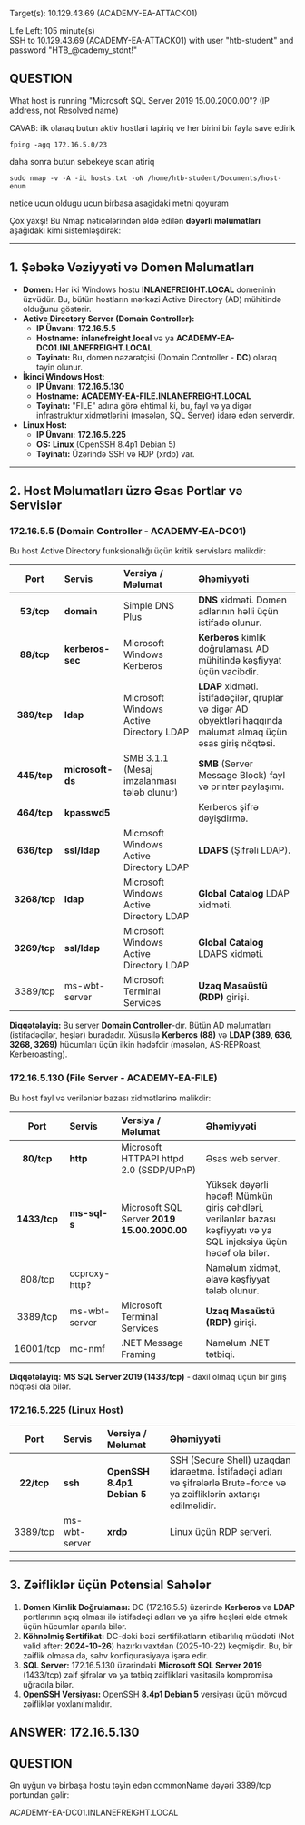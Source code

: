 Target(s): 10.129.43.69 (ACADEMY-EA-ATTACK01) 

Life Left: 105 minute(s)  
 SSH to 10.129.43.69 (ACADEMY-EA-ATTACK01) with user "htb-student" and password "HTB_@cademy_stdnt!"

## QUESTION
What host is running "Microsoft SQL Server 2019 15.00.2000.00"? (IP address, not Resolved name)

CAVAB:
ilk olaraq butun aktiv hostlari tapiriq ve her birini bir fayla save edirik

```shell
fping -agq 172.16.5.0/23
```

daha sonra butun sebekeye scan atiriq

```shell
sudo nmap -v -A -iL hosts.txt -oN /home/htb-student/Documents/host-enum
```

netice ucun oldugu ucun birbasa asagidaki metni qoyuram

Çox yaxşı! Bu Nmap nəticələrindən əldə edilən **dəyərli məlumatları** aşağıdakı kimi sistemləşdirək:

---

## 1. Şəbəkə Vəziyyəti və Domen Məlumatları

* **Domen:** Hər iki Windows hostu **INLANEFREIGHT.LOCAL** domeninin üzvüdür. Bu, bütün hostların mərkəzi Active Directory (AD) mühitində olduğunu göstərir.
* **Active Directory Server (Domain Controller):**
    * **IP Ünvanı:** **172.16.5.5**
    * **Hostname:** **inlanefreight.local** və ya **ACADEMY-EA-DC01.INLANEFREIGHT.LOCAL**
    * **Təyinatı:** Bu, domen nəzarətçisi (Domain Controller - **DC**) olaraq təyin olunur.
* **İkinci Windows Host:**
    * **IP Ünvanı:** **172.16.5.130**
    * **Hostname:** **ACADEMY-EA-FILE.INLANEFREIGHT.LOCAL**
    * **Təyinatı:** "FILE" adına görə ehtimal ki, bu, fayl və ya digər infrastruktur xidmətlərini (məsələn, SQL Server) idarə edən serverdir.
* **Linux Host:**
    * **IP Ünvanı:** **172.16.5.225**
    * **OS:** **Linux** (OpenSSH 8.4p1 Debian 5)
    * **Təyinatı:** Üzərində SSH və RDP (xrdp) var.

---

## 2. Host Məlumatları üzrə Əsas Portlar və Servislər

### 172.16.5.5 (Domain Controller - ACADEMY-EA-DC01)

Bu host Active Directory funksionallığı üçün kritik servislərə malikdir:

| Port | Servis | Versiya / Məlumat | Əhəmiyyəti |
| :---: | :--- | :--- | :--- |
| **53/tcp** | **domain** | Simple DNS Plus | **DNS** xidməti. Domen adlarının həlli üçün istifadə olunur. |
| **88/tcp** | **kerberos-sec** | Microsoft Windows Kerberos | **Kerberos** kimlik doğrulaması. AD mühitində kəşfiyyat üçün vacibdir. |
| **389/tcp** | **ldap** | Microsoft Windows Active Directory LDAP | **LDAP** xidməti. İstifadəçilər, qruplar və digər AD obyektləri haqqında məlumat almaq üçün əsas giriş nöqtəsi. |
| **445/tcp** | **microsoft-ds** | SMB 3.1.1 (Mesaj imzalanması tələb olunur) | **SMB** (Server Message Block) fayl və printer paylaşımı. |
| **464/tcp** | **kpasswd5** | | Kerberos şifrə dəyişdirmə. |
| **636/tcp** | **ssl/ldap** | Microsoft Windows Active Directory LDAP | **LDAPS** (Şifrəli LDAP). |
| **3268/tcp** | **ldap** | Microsoft Windows Active Directory LDAP | **Global Catalog** LDAP xidməti. |
| **3269/tcp** | **ssl/ldap** | Microsoft Windows Active Directory LDAP | **Global Catalog** LDAPS xidməti. |
| 3389/tcp | ms-wbt-server | Microsoft Terminal Services | **Uzaq Masaüstü (RDP)** girişi. |

**Diqqətəlayiq:** Bu server **Domain Controller**-dır. Bütün AD məlumatları (istifadəçilər, heşlər) buradadır. Xüsusilə **Kerberos (88)** və **LDAP (389, 636, 3268, 3269)** hücumları üçün ilkin hədəfdir (məsələn, AS-REPRoast, Kerberoasting).

### 172.16.5.130 (File Server - ACADEMY-EA-FILE)

Bu host fayl və verilənlər bazası xidmətlərinə malikdir:

| Port | Servis | Versiya / Məlumat | Əhəmiyyəti |
| :---: | :--- | :--- | :--- |
| **80/tcp** | **http** | Microsoft HTTPAPI httpd 2.0 (SSDP/UPnP) | Əsas web server. |
| **1433/tcp** | **ms-sql-s** | Microsoft SQL Server **2019 15.00.2000.00** | Yüksək dəyərli hədəf! Mümkün giriş cəhdləri, verilənlər bazası kəşfiyyatı və ya SQL injeksiya üçün hədəf ola bilər. |
| 808/tcp | ccproxy-http? | | Naməlum xidmət, əlavə kəşfiyyat tələb olunur. |
| 3389/tcp | ms-wbt-server | Microsoft Terminal Services | **Uzaq Masaüstü (RDP)** girişi. |
| 16001/tcp | mc-nmf | .NET Message Framing | Naməlum .NET tətbiqi. |

**Diqqətəlayiq:** **MS SQL Server 2019 (1433/tcp)** - daxil olmaq üçün bir giriş nöqtəsi ola bilər.

### 172.16.5.225 (Linux Host)

| Port | Servis | Versiya / Məlumat | Əhəmiyyəti |
| :---: | :--- | :--- | :--- |
| **22/tcp** | **ssh** | **OpenSSH 8.4p1 Debian 5** | SSH (Secure Shell) uzaqdan idarəetmə. İstifadəçi adları və şifrələrlə Brute-force və ya zəifliklərin axtarışı edilməlidir. |
| 3389/tcp | ms-wbt-server | **xrdp** | Linux üçün RDP serveri. |

---

## 3. Zəifliklər üçün Potensial Sahələr

1.  **Domen Kimlik Doğrulaması:** DC (172.16.5.5) üzərində **Kerberos** və **LDAP** portlarının açıq olması ilə istifadəçi adları və ya şifrə heşləri əldə etmək üçün hücumlar aparıla bilər.
2.  **Köhnəlmiş Sertifikat:** DC-dəki bəzi sertifikatların etibarlılıq müddəti (Not valid after: **2024-10-26**) hazırkı vaxtdan (2025-10-22) keçmişdir. Bu, bir zəiflik olmasa da, səhv konfiqurasiyaya işarə edir.
3.  **SQL Server:** 172.16.5.130 üzərindəki **Microsoft SQL Server 2019** (1433/tcp) zəif şifrələr və ya tətbiq zəiflikləri vasitəsilə kompromisə uğradıla bilər.
4.  **OpenSSH Versiyası:** OpenSSH **8.4p1 Debian 5** versiyası üçün mövcud zəifliklər yoxlanılmalıdır.


## ANSWER: 172.16.5.130

## QUESTION

Ən uyğun və birbaşa hostu təyin edən commonName dəyəri 3389/tcp portundan gəlir:

ACADEMY-EA-DC01.INLANEFREIGHT.LOCAL



